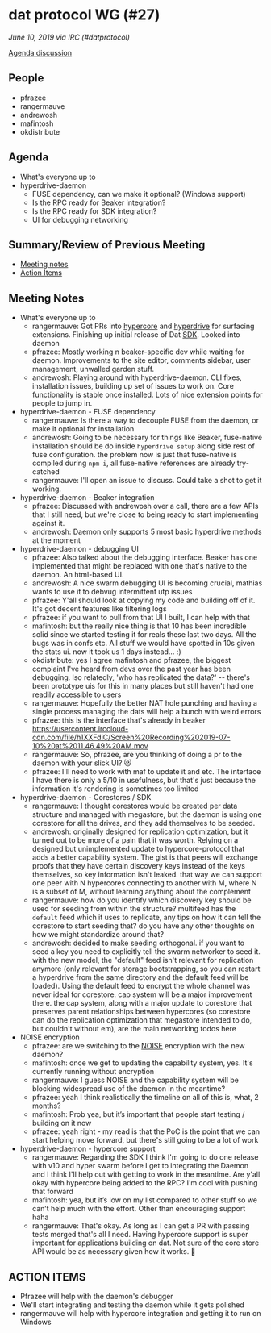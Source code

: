 # dat protocol WG (#27)

*June 10, 2019 via IRC (#datprotocol)*

[Agenda discussion](https://github.com/datprotocol/working-group/issues/58)

## People

* pfrazee
* rangermauve
* andrewosh
* mafintosh
* okdistribute

## Agenda

- What's everyone up to
- hyperdrive-daemon
  - FUSE dependency, can we make it optional? (Windows support)
  - Is the RPC ready for Beaker integration?
  - Is the RPC ready for SDK integration?
  - UI for debugging networking

## Summary/Review of Previous Meeting

* [Meeting notes](https://github.com/datprotocol/working-group/blob/master/meeting-notes/26-26June2019.md)
* [Action Items](https://github.com/datprotocol/working-group/issues/57)


## Meeting Notes

* What's everyone up to
  * rangermauve: Got PRs into [hypercore](https://github.com/mafintosh/hypercore/pull/214) and [hyperdrive](https://github.com/mafintosh/hyperdrive/pull/240) for surfacing extensions. Finishing up initial release of Dat [SDK](https://github.com/datproject/sdk). Looked into daemon
  * pfrazee: Mostly working n beaker-specific dev while waiting for daemon. Improvements to the site editor, comments sidebar, user management, unwalled garden stuff.
  * andrewosh: Playing around with hyperdrive-daemon. CLI fixes, installation issues, building up set of issues to work on. Core functionality is stable once installed. Lots of nice extension points for people to jump in.
* hyperdrive-daemon - FUSE dependency
  * rangermauve: Is there a way to decouple FUSE from the daemon, or make it optional for installation
  * andrewosh: Going to be necessary for things like Beaker, fuse-native installation should be do inside `hyperdrive setup` along side rest of fuse configuration. the problem now is just that fuse-native is compiled during `npm i`, all fuse-native references are already try-catched
  * rangermauve: I'll open an issue to discuss. Could take a shot to get it working.
* hyperdrive-daemon - Beaker integration
  * pfrazee: Discussed with andrewosh over a call, there are a few APIs that I still need, but we're close to being ready to start implementing against it.
  * andrewosh: Daemon only supports 5 most basic hyperdrive methods at the moment
* hyperdrive-daemon - debugging UI
  * pfrazee: Also talked about the debugging interface. Beaker has one implemented that might be replaced with one that's native to the daemon. An html-based UI.
  * andrewosh: A nice swarm debugging UI is becoming crucial, mathias wants to use it to debvug intermittent utp issues
  * pfrazee: Y'all should look at copying my code and building off of it. It's got decent features like filtering logs
  * pfrazee: if you want to pull from that UI I built, I can help with that
  * mafintosh: but the really nice thing is that 10 has been incredible solid since we started testing it for reals these last two days. All the bugs was in confs etc. All stuff we would have spotted in 10s given the stats ui. now it took us 1 days instead... :)
  * okdistribute: yes I agree mafintosh and pfrazee, the biggest complaint I've heard from devs over the past year has been debugging. lso relatedly, 'who has replicated the data?' -- there's been prototype uis for this in many places but still haven't had one readily accessible to users
  * rangermauve: Hopefully the better NAT hole punching and having a single process managing the dats will help a bunch with weird errors
  * pfrazee: this is the interface that's already in beaker https://usercontent.irccloud-cdn.com/file/h1XXFdiC/Screen%20Recording%202019-07-10%20at%2011.46.49%20AM.mov
  * rangermauve: So, pfrazee, are you thinking of doing a pr to the daemon with your slick UI? 😻
  * pfrazee: I'll need to work with maf to update it and etc. The interface I have there is only a 5/10 in usefulness, but that's just because the information it's rendering is sometimes too limited
* hyperdrive-daemon - Corestores / SDK
  * rangermauve: I thought corestores would be created per data structure and managed with megastore, but the daemon is using one corestore for all the drives, and they add themselves to be seeded.
  * andrewosh: originally designed for replication optimization, but it turned out to be more of a pain that it was worth. Relying on a designed but unimplemented update to hypercore-protocol that adds a better capability system. The gist is that peers will exchange proofs that they have certain discovery keys instead of the keys themselves, so key information isn't leaked. that way we can support one peer with N hypercores connecting to another with M, where N is a subset of M, without learning anything about the complement
  * rangermauve: how do you identify which discovery key should be used for seeding from within the structure? multifeed has the `default` feed which it uses to replicate, any tips on how it can tell the corestore to start seeding that? do you have any other thoughts on how we might standardize around that?
  * andrewosh: decided to make seeding orthogonal. if you want to seed a key you need to explicitly tell the swarm networker to seed it. with the new model, the "default" feed isn't relevant for replication anymore (only relevant for storage bootstrapping, so you can restart a hyperdrive from the same directory and the default feed will be loaded). Using the default feed to encrypt the whole channel was never ideal for corestore. cap system will be a major improvement there. the cap system, along with a major update to corestore that preserves parent relationships between hypercores (so corestore can do the replication optimization that megastore intended to do, but couldn't without em), are the main networking todos here
* NOISE encryption
  * pfrazee: are we switching to the [NOISE](https://github.com/emilbayes/noise-peer) encryption with the new daemon?
  * mafintosh: once we get to updating the capability system, yes. It's currently running without encryption
  * rangermauve: I guess NOISE and the capability system will be blocking widespread use of the daemon in the meantime?
  * pfrazee: yeah I think realistically the timeline on all of this is, what, 2 months?
  * mafintosh: Prob yea, but it’s important that people start testing / building on it now
  * pfrazee: yeah right - my read is that the PoC is the point that we can start helping move forward, but there's still going to be a lot of work
* hyperdrive-daemon - hypercore support
  * rangermauve: Regarding the SDK I think I'm going to do one release with v10 and hyper swarm before I get to integrating the Daemon and I think I'll help out with getting to work in the meantime. Are y'all okay with hypercore being added to the RPC? I'm cool with pushing that forward
  * mafintosh: yea, but it’s low on my list compared to other stuff so we can’t help much with the effort. Other than encouraging support haha
  * rangermauve: That's okay. As long as I can get a PR with passing tests merged that's all I need. Having hypercore support is super important for applications building on dat. Not sure of the core store API would be as necessary given how it works. 🤔

## ACTION ITEMS

* Pfrazee will help with the daemon's debugger
* We'll start integrating and testing the daemon while it gets polished
* rangermauve will help with hypercore integration and getting it to run on Windows
